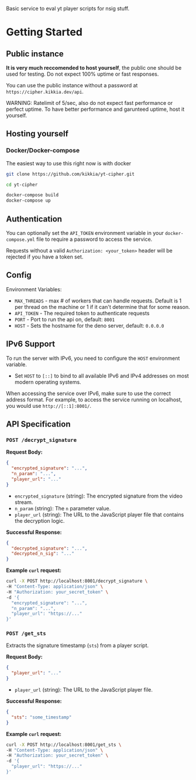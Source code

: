 Basic service to eval yt player scripts for nsig stuff. 

# Getting Started

## Public instance
**It is very much reccomended to host yourself**, the public one should be used for testing. Do not expect 100% uptime or fast responses. 

You can use the public instance without a password at `https://cipher.kikkia.dev/api`. 

WARNING: Ratelimit of 5/sec, also do not expect fast performance or perfect uptime. To have better performance and garunteed uptime, host it yourself. 

## Hosting yourself

### Docker/Docker-compose

The easiest way to use this right now is with docker

```bash
git clone https://github.com/kikkia/yt-cipher.git

cd yt-cipher

docker-compose build
docker-compose up
```

## Authentication

You can optionally set the `API_TOKEN` environment variable in your `docker-compose.yml` file to require a password to access the service.

Requests without a valid `Authorization: <your_token>` header will be rejected if you have a token set.

## Config

Environment Variables:
- `MAX_THREADS` - max # of workers that can handle requests. Default is 1 per thread on the machine or 1 if it can't determine that for some reason. 
- `API_TOKEN` - The required token to authenticate requests
- `PORT` - Port to run the api on, default: `8001`
- `HOST` - Sets the hostname for the deno server, default: `0.0.0.0`

## IPv6 Support

To run the server with IPv6, you need to configure the `HOST` environment variable.

- Set `HOST` to `[::]` to bind to all available IPv6 and IPv4 addresses on most modern operating systems.

When accessing the service over IPv6, make sure to use the correct address format. For example, to access the service running on localhost, you would use `http://[::1]:8001/`.

## API Specification

### `POST /decrypt_signature`

**Request Body:**

```json
{
  "encrypted_signature": "...",
  "n_param": "...",
  "player_url": "..."
}
```

- `encrypted_signature` (string): The encrypted signature from the video stream.
- `n_param` (string): The `n` parameter value.
- `player_url` (string): The URL to the JavaScript player file that contains the decryption logic.

**Successful Response:**

```json
{
  "decrypted_signature": "...",
  "decrypted_n_sig": "..."
}
```

**Example `curl` request:**

```bash
curl -X POST http://localhost:8001/decrypt_signature \
-H "Content-Type: application/json" \
-H "Authorization: your_secret_token" \
-d '{
  "encrypted_signature": "...",
  "n_param": "...",
  "player_url": "https://..."
}'
```

### `POST /get_sts`

Extracts the signature timestamp (`sts`) from a player script.

**Request Body:**

```json
{
  "player_url": "..."
}
```

- `player_url` (string): The URL to the JavaScript player file.

**Successful Response:**

```json
{
  "sts": "some_timestamp"
}
```

**Example `curl` request:**

```bash
curl -X POST http://localhost:8001/get_sts \
-H "Content-Type: application/json" \
-H "Authorization: your_secret_token" \
-d '{
  "player_url": "https://..."
}'
```
